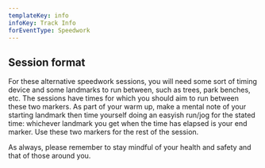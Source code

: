 ```yaml
---
templateKey: info
infoKey: Track Info
forEventType: Speedwork
---
```

## Session format

For these alternative speedwork sessions, you will need some sort of timing device
and some landmarks to run between, such as trees, park benches, etc. The sessions 
have times for which you should aim to run between these two markers. As part of 
your warm up, make a mental note of your starting landmark then time yourself 
doing an easyish run/jog for the stated time: whichever landmark you get when the
time has elapsed is your end marker. Use these two markers for the rest of the 
session.

As always, please remember to stay mindful of your health and safety and that of
those around you.
